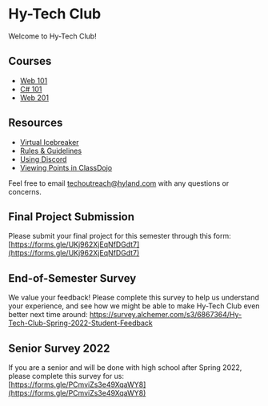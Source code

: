 # Hy-Tech Club
Welcome to Hy-Tech Club!

## Courses
- [Web 101](/web-101)
- [C# 101](/cs-101)
- [Web 201](/web-201)

## Resources
- [Virtual Icebreaker](/VirtualIcebreaker)
- [Rules & Guidelines](/RulesAndGuidelines)
- [Using Discord](/DiscordUse)
- [Viewing Points in ClassDojo](/ClassDojoPoints)

Feel free to email [techoutreach@hyland.com](mailto:techoutreach@hyland.com) with any questions or concerns.

## Final Project Submission
Please submit your final project for this semester through this form: [https://forms.gle/UKj962XjEqNfDGdt7](https://forms.gle/UKj962XjEqNfDGdt7)

## End-of-Semester Survey
We value your feedback! Please complete this survey to help us understand your experience, and see how we might be able to make Hy-Tech Club even better next time around: https://survey.alchemer.com/s3/6867364/Hy-Tech-Club-Spring-2022-Student-Feedback

## Senior Survey 2022
If you are a senior and will be done with high school after Spring 2022, please complete this survey for us: [https://forms.gle/PCmviZs3e49XqaWY8](https://forms.gle/PCmviZs3e49XqaWY8)